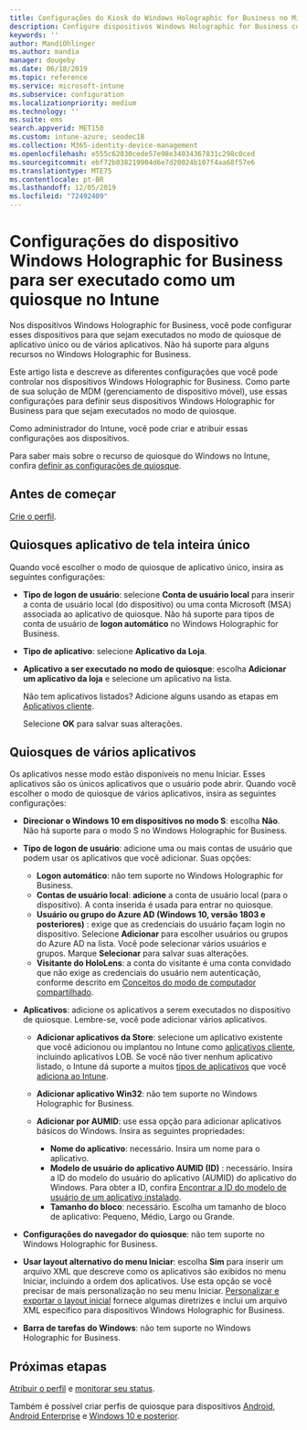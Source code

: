 ```yaml
---
title: Configurações do Kiosk do Windows Holographic for Business no Microsoft Intune – Azure | Microsoft Docs
description: Configure dispositivos Windows Holographic for Business como quiosques de aplicativo único e de vários aplicativos, personalize o menu Iniciar, adicione aplicativos, mostre a barra de tarefas e configure um navegador da Web no Intune.
keywords: ''
author: MandiOhlinger
ms.author: mandia
manager: dougeby
ms.date: 06/18/2019
ms.topic: reference
ms.service: microsoft-intune
ms.subservice: configuration
ms.localizationpriority: medium
ms.technology: ''
ms.suite: ems
search.appverid: MET150
ms.custom: intune-azure; seodec18
ms.collection: M365-identity-device-management
ms.openlocfilehash: e555c62030cede57e98e34034367831c298c0ced
ms.sourcegitcommit: ebf72b038219904d6e7d20024b107f4aa68f57e6
ms.translationtype: MTE75
ms.contentlocale: pt-BR
ms.lasthandoff: 12/05/2019
ms.locfileid: "72492409"
---
```

# <a name="windows-holographic-for-business-device-settings-to-run-as-a-kiosk-in-intune"></a>Configurações do dispositivo Windows Holographic for Business para ser executado como um quiosque no Intune

Nos dispositivos Windows Holographic for Business, você pode configurar esses dispositivos para que sejam executados no modo de quiosque de aplicativo único ou de vários aplicativos. Não há suporte para alguns recursos no Windows Holographic for Business.

Este artigo lista e descreve as diferentes configurações que você pode controlar nos dispositivos Windows Holographic for Business. Como parte de sua solução de MDM (gerenciamento de dispositivo móvel), use essas configurações para definir seus dispositivos Windows Holographic for Business para que sejam executados no modo de quiosque.

Como administrador do Intune, você pode criar e atribuir essas configurações aos dispositivos.

Para saber mais sobre o recurso de quiosque do Windows no Intune, confira [definir as configurações de quiosque](kiosk-settings.md).

## <a name="before-you-begin"></a>Antes de começar

[Crie o perfil](kiosk-settings.md#create-the-profile).

## <a name="single-full-screen-app-kiosks"></a>Quiosques aplicativo de tela inteira único

Quando você escolher o modo de quiosque de aplicativo único, insira as seguintes configurações:

- **Tipo de logon de usuário**: selecione **Conta de usuário local** para inserir a conta de usuário local (do dispositivo) ou uma conta Microsoft (MSA) associada ao aplicativo de quiosque. Não há suporte para tipos de conta de usuário de **logon automático** no Windows Holographic for Business.

- **Tipo de aplicativo**: selecione **Aplicativo da Loja**.

- **Aplicativo a ser executado no modo de quiosque**: escolha **Adicionar um aplicativo da loja** e selecione um aplicativo na lista.

    Não tem aplicativos listados? Adicione alguns usando as etapas em [Aplicativos cliente](../apps/apps-add.md).

    Selecione **OK** para salvar suas alterações.

## <a name="multi-app-kiosks"></a>Quiosques de vários aplicativos

Os aplicativos nesse modo estão disponíveis no menu Iniciar. Esses aplicativos são os únicos aplicativos que o usuário pode abrir. Quando você escolher o modo de quiosque de vários aplicativos, insira as seguintes configurações:

- **Direcionar o Windows 10 em dispositivos no modo S**: escolha **Não**. Não há suporte para o modo S no Windows Holographic for Business.

- **Tipo de logon de usuário**: adicione uma ou mais contas de usuário que podem usar os aplicativos que você adicionar. Suas opções: 

  - **Logon automático**: não tem suporte no Windows Holographic for Business.
  - **Contas de usuário local**: **adicione** a conta de usuário local (para o dispositivo). A conta inserida é usada para entrar no quiosque.
  - **Usuário ou grupo do Azure AD (Windows 10, versão 1803 e posteriores)** : exige que as credenciais do usuário façam login no dispositivo. Selecione **Adicionar** para escolher usuários ou grupos do Azure AD na lista. Você pode selecionar vários usuários e grupos. Marque **Selecionar** para salvar suas alterações.
  - **Visitante do HoloLens**: a conta do visitante é uma conta convidado que não exige as credenciais do usuário nem autenticação, conforme descrito em [Conceitos do modo de computador compartilhado](https://docs.microsoft.com/windows/configuration/set-up-shared-or-guest-pc#shared-pc-mode-concepts).

- **Aplicativos**: adicione os aplicativos a serem executados no dispositivo de quiosque. Lembre-se, você pode adicionar vários aplicativos.

  - **Adicionar aplicativos da Store**: selecione um aplicativo existente que você adicionou ou implantou no Intune como [aplicativos cliente](../apps/apps-add.md), incluindo aplicativos LOB. Se você não tiver nenhum aplicativo listado, o Intune dá suporte a muitos [tipos de aplicativos](../apps/apps-add.md) que você [adiciona ao Intune](../apps/store-apps-windows.md).
  - **Adicionar aplicativo Win32**: não tem suporte no Windows Holographic for Business.
  - **Adicionar por AUMID**: use essa opção para adicionar aplicativos básicos do Windows. Insira as seguintes propriedades: 

    - **Nome do aplicativo**: necessário. Insira um nome para o aplicativo.
    - **Modelo de usuário do aplicativo AUMID (ID)** : necessário. Insira a ID do modelo do usuário do aplicativo (AUMID) do aplicativo do Windows. Para obter a ID, confira [Encontrar a ID do modelo de usuário de um aplicativo instalado](https://docs.microsoft.com/windows-hardware/customize/enterprise/find-the-application-user-model-id-of-an-installed-app).
    - **Tamanho do bloco**: necessário. Escolha um tamanho de bloco de aplicativo: Pequeno, Médio, Largo ou Grande.

- **Configurações do navegador do quiosque**: não tem suporte no Windows Holographic for Business.

- **Usar layout alternativo do menu Iniciar**: escolha **Sim** para inserir um arquivo XML que descreve como os aplicativos são exibidos no menu Iniciar, incluindo a ordem dos aplicativos. Use esta opção se você precisar de mais personalização no seu menu Iniciar. [Personalizar e exportar o layout inicial](https://docs.microsoft.com/hololens/hololens-kiosk#start-layout-for-hololens) fornece algumas diretrizes e inclui um arquivo XML específico para dispositivos Windows Holographic for Business.

- **Barra de tarefas do Windows**: não tem suporte no Windows Holographic for Business.

## <a name="next-steps"></a>Próximas etapas

[Atribuir o perfil](device-profile-assign.md) e [monitorar seu status](device-profile-monitor.md).

Também é possível criar perfis de quiosque para dispositivos [Android](device-restrictions-android.md#kiosk), [Android Enterprise](device-restrictions-android-for-work.md#dedicated-device-settings) e [Windows 10 e posterior](kiosk-settings-windows.md).
